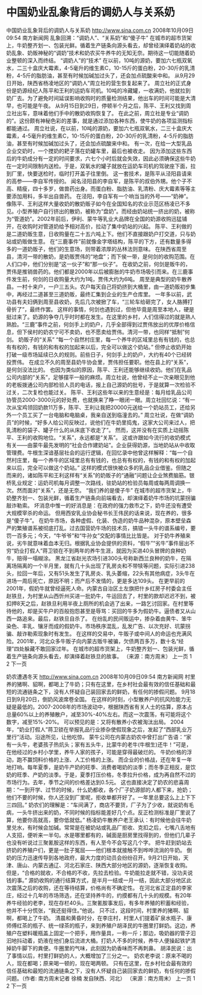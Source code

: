 # 中国奶业乱象背后的调奶人与关系奶

中国奶业乱象背后的调奶人与关系奶
http://www.sina.com.cn  2008年10月09日09:54   南方新闻网
乱象回溯：“调奶人”、“关系奶”和“傻子牛”
    在城市的超市货架上，牛奶整齐划一、包装光鲜。循着生产链条向源头看去，却曾经演绎着奶站的收奶乱象、奶贩神秘的“调奶”技术和奶农买牛养牛的无知无奈。期待这一切能随着奶业整顿的深入而终结。
“调奶人”的“技术”
在以前，10吨的源奶，要加六七瓶双氧水，二三十盒庆大霉素，4-5毫升的维生素C，10-15斤的蛋白粉，20-30斤的乳清粉，4-5斤的脂肪油，甚至有时候加碱加过头了，还会加点硫酸来中和。
从9月29日开始，陕西省杨凌地区的“调奶人”周立社的营生恢复起来了。
周立社的正式身份是奶源经纪人陈平和王利的运奶车司机。10吨的冷藏罐，一收满奶，他就拉到奶厂去。为了避免时间延误影响收购时的质量检测结果，他出车的时间可能是大清早，也可能是午夜。
从9月15日到29日，停顿半个月之后，陈平、王利又找到周立社出车，意味着他们手中的散奶收购恢复了。
在此之前，周立社是专业“调奶的”。这份颇有神秘色彩的差事，就是通过添加各种东西，使牛奶的各项监测指标都能通过。
周立社说，在以前，10吨的源奶，要加六七瓶双氧水，二三十盒庆大霉素，4-5毫升的维生素C，10-15斤的蛋白粉，20-30斤的乳清粉，4-5斤的脂肪油，甚至有时候加碱加过头了，还会加点硫酸来中和。
有一次，在给一大型乳品企业交奶时，一个搅奶的耙子落在奶罐车里，最后也被收走。
因为添加这些东西后的牛奶成分有一定的时间要求，六七个小时后就会失效，因此必须确保这些牛奶在一定时间限制内送检。于是，双氧水的罐子就放在运奶车司机的驾驶座下面，拉到厂里，快要送检时，临时打开盖子往里倒。
这一套技术，是陈平从泾阳县请来的高参——李自军传授的。
闻名泾阳县的李自军，是陈平的叔伯外甥。他个子不高、精瘦，四十多岁，做兽药出身。而蛋白粉、脂肪油、乳清粉、庆大霉素等等主要添加用料，多半出自兽药。
在泾阳，李自军有一个响当当的外号——“奶神”。
像陈平、王利这样大量收奶的散奶贩子如今在全国知名的农业示范区杨凌已不多见。小型养殖户自行挤出的散奶，被称为“盘奶”。而经由奶站统一挤出的奶，被称为“管道奶”。2002年前后，伊利、蒙牛等乳业大品牌在全国的奶源收购迅猛铺开，在收购时对管道奶给予相对高价，拉动了集中奶站的兴起。
陈平、王利做的是二道奶贩生意，日收购量在二十五六吨上下。他们不直接跟奶户打交道，只与奶站或奶贩做生意。
在“三鹿事件”前就像金字塔结构，陈平的下方，还有数量多得多的一道奶贩子，他们的生意场，则带着浓厚的丛林法则意味。
在陕西省周至县，清河一带的散奶，是奶贩贾伟的“地盘”；而下侯一带，是何剑的收购范围。在人们口中，他们分别是“这一伙子”和“那一伙子”。
在收奶之前，何剑是贩牛的，贾伟是推销兽药的。他们都是2000年以后被膨胀的牛奶市场吸引而来。在三鹿事件发生前，何剑的日收购量大约为1吨，贾伟大约为6吨。
周至是典型的奶牛散养县。一村十来户，一户三五头。农户每天自己将奶挤到大桶里，由一道奶贩初步集中，再经过二道甚至三道奶贩，最终汇集到企业的生产仓库里。
一年多以前，武功县有夫妇俩到周至县收奶，先后几次被掀了车，“三轮车给砸完了，女人胳膊打骨折了”，最终作罢。
这样的事情，何剑也遇到过，但他毕竟是周至本地人，硬是挺过来了。奶源的争夺几乎时时都在发生。在这里的乡村，人们信得过的就是熟人熟脸。“三鹿”事件之前，何剑手上的奶户，几乎全部得到过贾伟放出的优厚价格信息，但下侯村的奶农宁可不卖奶，也不愿卖给贾伟。清河一带，也同样“抵制”何剑。
奶贩子的“关系”
“每一个自然村庄里，每一个养牛的区域里总有有钱的，也总有有权的，有钱的和有权的加起来以后，完全可以做这个奶站。”
但停止收奶开始打破一级市场延续已久的规则。前些日子，何剑手上的奶户，大约有40个已经转投贾伟。
在成立不久的周至县奶牛协会里，贾伟担任要职。他在县上的“关系”，是何剑没法比的。
也因为类似的原因，陈平、王利还能够继续收奶。他们在乳品公司内部的“关系”，足够摆平一般的麻烦。周立社说，他曾经不止一次亲眼见到他的老板拨通公司内部检验人员的电话，报上自己源奶的批号，于是就算一次检验不过关，二次复检也能过关。
陈平、王利这些年以来的生意经是：每月给乳品公司协管员2000-3000元的好处费，也就换来了睁一眼闭一眼。周立社回忆说：“有一次从宝鸡领回奶款11万多，陈平、王利让我把20000元送给一个奶站员工，还给另外一个员工买了一台电脑和电脑桌，我亲自送到临潼去的。”
周立社说，在做“调奶员”的时候，“好多人给公司反映过，说他们在牛奶里捣鬼，这家大公司来过人，把乳清粉的袋子、罐子什么的从床底下收走了”。
然而，这并没有在实质上动摇陈平、王利的收购地位。“关系”，永远都是“关系”。
这或许跟如今流行的收奶模式有关——由蒙牛最先发明的“社会合作建奶站”。企业获得奶源，当地奶站从中收取管理费。牛根生深谙基层社会的运行逻辑，在回忆录中他曾这样解释：“每一个自然村庄里，每一个养牛的区域里总有有钱的，也总有有权的，有钱的和有权的加起来以后，完全可以做这个奶站。”
这样的模式很快被众多的乳品企业借鉴。但随之而来的，诸如陈平和王利这样有“关系”的奶贩子的“通融”问题让企业煞费脑筋。银桥乳业规定：运奶司机每月调整一次路线，驻奶站的检验员每周或每两周调换一次。然而面对“关系”，还是无奈。
“我们养的是傻子牛”
在城市的超市货架上，牛奶整齐划一、包装光鲜，循着生产链条向前端看去，却演绎着奶牛市场的坑蒙拐骗敲诈勒索。
坏消息中惟一的好消息是：在政府的强力救市之下，奶牛还没有遭受大规模宰杀的命运。
但用西安乳业协会秘书长王伟民的话来说，现在养的，很多是“傻子牛”。
在奶牛市场，各种虚假、化装、伪造的奶牛品种混杂，原本壁垒森严的繁殖谱系被彻底打乱。过去国营奶牛场的技术员，搞错一头牛的谱系编号，要罚一百多元；今天，“牛爷爷”和“牛孙女”交配的事情比比皆是。
对于奶牛养殖来说，劣牛就意味着血本无归。根据乳业协会提供的资料，“假牛”“劣牛”事件层出不穷“奶业打假人”蒋卫锁在不到两年的养牛生涯，就因为买进40头冒牌的良种奶牛，赔得一塌糊涂。
黑龙江省赵光农场引进300头号称新西兰良种的奶牛，在隔离场隔离的一个半月里，就有几十头出现了乳房炎和不带犊等问题，实际引进238头，拉回一年后，又有51头发生了乳房炎、乳头萎缩，22头有其他病症，3头牛在进场一周后死亡，原因不明；而产后不发情的，更是多达109头。
在更早前的2001年，假奶牛就曾经逼死人命。内蒙古自治区土左旗把什乡红房子村委会主任赵铁旦，为村里从山西忻州买进一批奶牛，牛运回去了，村里的款却迟迟不到，被扣押8天之后，赵铁旦利用半夜上厕所的机会逃了出来，一路乞讨回家。在村里等待他的，却是买牛户的百般抱怨甚至是辱骂：买回的牛多为假奶牛。逼债者又从山西一路追来。最后，赵铁旦自杀了。
在纷乱的民间贩运中，掺杂着由黄牛、笨牛染色、丰乳、镶牙而成的假奶牛。市场秩序混乱，乱发广告、以次充好、坑蒙拐骗、敲诈勒索现象时有发生。
在这样的交易中，牛贩子或中间人的命运也充满风险。2001年，河北众多牛贩子向内蒙古贩牛被骗，欠债两百多万，数十名“经理”四处躲藏不敢回家过年。
在城市的超市货架上，牛奶整齐划一、包装光鲜，循着生产链条向源头看去，却演绎着赵铁旦的故事。 （来源：南方周末） 
上一页
1
2
下一页

奶农遭遇冬天
http://www.sina.com.cn  2008年10月09日09:54   南方新闻网
村里养的猪啊、貂啊，都喝上了牛奶；只有在这里，在乡村社会最有效的信任基础和最短的流通链条之下，没有人怀疑自己装回家去的鲜奶，有任何的掺假问题。
9月18日到9月20日，倒奶风波席卷全国。
在这样的时刻，小型散养户的抗风险能力无疑是最低的。2007-2008年的市场波动中，根据陕西省有关人士的估算，原本占总量60%以上的养殖散户，减至30%-40%左右。而这一次震荡，有可能将这个数字，减至15%-20%。
可以预见的是：又将有散养小农被淘汰出局。
2004年，“奶业打假人”蒋卫锁在举报乳品行业掺杂使假现象之后，发起了“西部乳业万里行”活动。沿途所见，让他吃惊。
蒙牛公司在内蒙古奶农中曾打出广告语：“家有一头牛，老婆孩子热炕头；家有五头牛，比蒙牛的老牛(牛根生)还牛！”可是，在他经过的乡村小学里，养牛人家的孩子，可能是穿得最破烂的。
牛奶价格的浮动，跑不赢饲料价格的上涨、人工价格的上涨。
而企业的价格战，还在年复一年地打响。每年夏季，是奶牛产奶的旺季、消费者喝奶的淡季；而冬季正相反，是饮奶的旺季、产奶的淡季。于是，夏季打压价格，冬季拉升价格，成为再自然不过的市场行为。去年，季节之间的价格差达到0.5元。
这也直接决定了奶农的悲喜周期：“一到开学、过节的时候，什么奶都收，各个厂子奶源部的人都下来，抢奶；他们不要的时候，你人还没到厂里呢，拒收单都开好了。一年里总要这么上上下下三四回。”
奶农们的理解是：“车间满了，商店不要货，厂子为了少收，就说奶有毛病，一头牛挤出来的奶，不同时候的指标能差好几个点。反正检测标准是厂里说了算，他要你高就高，要你低就低。”
杨凌奶牛散养户老王承认：有时候他会往牛奶里兑水，有时候会加碱。常常是在被奶站或乳品厂拒收、克扣之后，七嘴八舌地有人支招，便听来一半句。水是哪里都有的，碱面是厨房里找得到的，但他们几辈子也没有听说过三聚氰胺这样的东西，有人至今不会写这几个字。
把牛赶到奶站去挤奶的养殖户们，更是一肚子冤屈——他们根本就接触不到哗哗流淌的牛奶。
倒奶的压力迅速传导到各地政府，最大力度的动员会纷纷召开。9月21日开始，天津、唐山、内蒙古通辽、河北石家庄、陕西大部分地区的源奶，逐渐恢复收购。
但是，“合格的就收，不合格的不收，先拉去检验。牛奶能拉走就不错，没功夫说钱的事。”
源奶收购的通行结算方式，是半月一结或一月一结，因此大部分地区此次震荡之后的收购，还在等待结算，价格尚有不确定性。
在河北省正定县的李家庄，经过十几年的市场筛选，还在坚持养牛的，约摸都有几十头的规模。有20年养牛经验的老李，现在存栏40头。三聚氰胺事发后，有多年养殖的积蓄和经验，他并不十分慌张，“我还挺得住。”他说。
只不过，这段时间，村里养的猪啊、貂啊，都喝上了牛奶。
清晨和黄昏时分，在李庄村，村里人们提着矿泉水瓶子、康师傅红茶的瓶子、统一绿茶的瓶子，来到养殖户胡泽民的牛圈里打鲜奶。这边，养殖户在塑料暖瓶盖上固定一个把手，用作量具，一称一斤；那边，吸奶器的管子汩汩地抖动着，奶液在他们身后流进大桶。打奶人不多的时候，养牛人便操起铁铲清掉奶牛脚下的粪便。牛圈里的气味，此刻因为奶香味而不再刺鼻。
胡泽民说：出了事情以后，村里打鲜奶的人，大概增加了三分之一。
奶农老李说：原来不喝的人，现在都喝；原来喝一顿的，现在喝两顿。
只有在这里，在乡村社会最有效的信任基础和最短的流通链条之下，没有人怀疑自己装回家去的鲜奶，有任何的掺假问题。（作者: 南方周末记者 徐楠 发自陕西、河北）  （来源：南方周末） 
上一页
1
2
下一页

